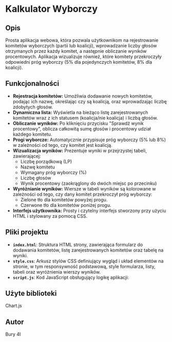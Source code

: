 # Kalkulator Wyborczy

## Opis

Prosta aplikacja webowa, która pozwala użytkownikom na rejestrowanie komitetów wyborczych (partii lub koalicji), wprowadzanie liczby głosów otrzymanych przez każdy komitet, a następnie obliczanie wyników procentowych. Aplikacja wizualizuje również, które komitety przekroczyły odpowiedni próg wyborczy (5% dla pojedynczych komitetów, 8% dla koalicji).

## Funkcjonalności

*   **Rejestracja komitetów:** Umożliwia dodawanie nowych komitetów, podając ich nazwę, określając czy są koalicją, oraz wprowadzając liczbę zdobytych głosów.
*   **Dynamiczna lista:** Wyświetla na bieżąco listę zarejestrowanych komitetów wraz z ich statusem (koalicja/nie koalicja) i liczbą głosów.
*   **Obliczanie wyników:** Po kliknięciu przycisku "Sprawdź wynik procentowy", oblicza całkowitą sumę głosów i procentowy udział każdego komitetu.
*   **Progi wyborcze:** Automatycznie przypisuje próg wyborczy (5% lub 8%) w zależności od tego, czy komitet jest koalicją.
*   **Wizualizacja wyników:** Prezentuje wyniki w przejrzystej tabeli, zawierającej:
    *   Liczbę porządkową (LP)
    *   Nazwę komitetu
    *   Wymagany próg wyborczy (%)
    *   Liczbę głosów
    *   Wynik procentowy (zaokrąglony do dwóch miejsc po przecinku)
*   **Wyróżnianie wyników:** Wiersze w tabeli wyników są kolorowane w zależności od tego, czy dany komitet przekroczył próg wyborczy:
    *   Zielone tło dla komitetów powyżej progu.
    *   Czerwone tło dla komitetów poniżej progu.
*   **Interfejs użytkownika:** Prosty i czytelny interfejs stworzony przy użyciu HTML i stylowany za pomocą CSS.

## Pliki projektu

*   **`index.html`**: Struktura HTML strony, zawierająca formularz do dodawania komitetów, listę zarejestrowanych komitetów oraz tabelę na wyniki.
*   **`style.css`**: Arkusz stylów CSS definiujący wygląd i układ elementów na stronie, w tym responsywność podstawową, style formularza, listy, tabeli oraz wyróżnienia wierszy wyników.
*   **`script.js`**: Kod JavaScript obsługujący logikę aplikacji:

## Użyte biblioteki
Chart.js

## Autor

Bury 4I